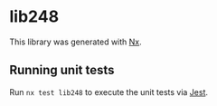 # lib248

This library was generated with [Nx](https://nx.dev).


## Running unit tests

Run `nx test lib248` to execute the unit tests via [Jest](https://jestjs.io).


